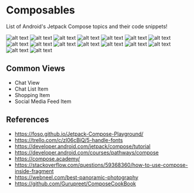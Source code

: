 # Composables
List of Android's Jetpack Compose topics and their code snippets!

![alt text](https://github.com/Singularity-Coder/Composables/blob/main/assets/p1.png)
![alt text](https://github.com/Singularity-Coder/Composables/blob/main/assets/p2.png)
![alt text](https://github.com/Singularity-Coder/Composables/blob/main/assets/p3.png)
![alt text](https://github.com/Singularity-Coder/Composables/blob/main/assets/p4.png)
![alt text](https://github.com/Singularity-Coder/Composables/blob/main/assets/p5.png)
![alt text](https://github.com/Singularity-Coder/Composables/blob/main/assets/p6.png)
![alt text](https://github.com/Singularity-Coder/Composables/blob/main/assets/p7.png)
![alt text](https://github.com/Singularity-Coder/Composables/blob/main/assets/p8.png)
![alt text](https://github.com/Singularity-Coder/Composables/blob/main/assets/p9.png)
![alt text](https://github.com/Singularity-Coder/Composables/blob/main/assets/p10.png)
![alt text](https://github.com/Singularity-Coder/Composables/blob/main/assets/p11.png)
![alt text](https://github.com/Singularity-Coder/Composables/blob/main/assets/p12.png)
![alt text](https://github.com/Singularity-Coder/Composables/blob/main/assets/p13.png)
![alt text](https://github.com/Singularity-Coder/Composables/blob/main/assets/p14.png)
![alt text](https://github.com/Singularity-Coder/Composables/blob/main/assets/p15.png)
![alt text](https://github.com/Singularity-Coder/Composables/blob/main/assets/p16.png)


## Common Views
* Chat View
* Chat List Item
* Shopping Item
* Social Media Feed Item


## References
* https://foso.github.io/Jetpack-Compose-Playground/
* https://trello.com/c/zl06cBiQ/5-handle-fonts
* https://developer.android.com/jetpack/compose/tutorial
* https://developer.android.com/courses/pathways/compose
* https://compose.academy/
* https://stackoverflow.com/questions/59368360/how-to-use-compose-inside-fragment
* https://webneel.com/best-panoramic-photography
* https://github.com/Gurupreet/ComposeCookBook
